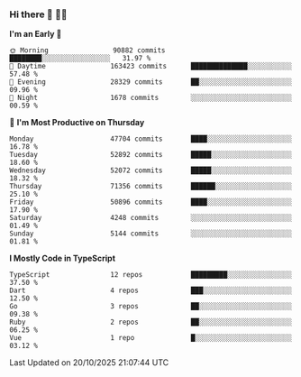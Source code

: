 ### Hi there 👋 🧑‍💻



<!--START_SECTION:waka-->
**I'm an Early 🐤** 

```text
🌞 Morning                90882 commits       ████████░░░░░░░░░░░░░░░░░   31.97 % 
🌆 Daytime                163423 commits      ██████████████░░░░░░░░░░░   57.48 % 
🌃 Evening                28329 commits       ██░░░░░░░░░░░░░░░░░░░░░░░   09.96 % 
🌙 Night                  1678 commits        ░░░░░░░░░░░░░░░░░░░░░░░░░   00.59 % 
```
📅 **I'm Most Productive on Thursday** 

```text
Monday                   47704 commits       ████░░░░░░░░░░░░░░░░░░░░░   16.78 % 
Tuesday                  52892 commits       █████░░░░░░░░░░░░░░░░░░░░   18.60 % 
Wednesday                52072 commits       █████░░░░░░░░░░░░░░░░░░░░   18.32 % 
Thursday                 71356 commits       ██████░░░░░░░░░░░░░░░░░░░   25.10 % 
Friday                   50896 commits       ████░░░░░░░░░░░░░░░░░░░░░   17.90 % 
Saturday                 4248 commits        ░░░░░░░░░░░░░░░░░░░░░░░░░   01.49 % 
Sunday                   5144 commits        ░░░░░░░░░░░░░░░░░░░░░░░░░   01.81 % 
```


**I Mostly Code in TypeScript** 

```text
TypeScript               12 repos            █████████░░░░░░░░░░░░░░░░   37.50 % 
Dart                     4 repos             ███░░░░░░░░░░░░░░░░░░░░░░   12.50 % 
Go                       3 repos             ██░░░░░░░░░░░░░░░░░░░░░░░   09.38 % 
Ruby                     2 repos             ██░░░░░░░░░░░░░░░░░░░░░░░   06.25 % 
Vue                      1 repo              █░░░░░░░░░░░░░░░░░░░░░░░░   03.12 % 
```




 Last Updated on 20/10/2025 21:07:44 UTC
<!--END_SECTION:waka-->


